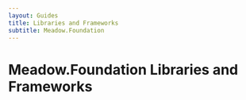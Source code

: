```yaml
---
layout: Guides
title: Libraries and Frameworks
subtitle: Meadow.Foundation
---
```


# Meadow.Foundation Libraries and Frameworks